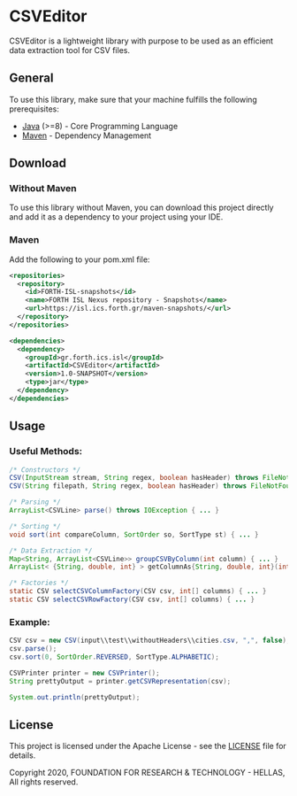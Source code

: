 # CSVEditor

CSVEditor is a lightweight library with purpose to be used as an efficient data extraction tool for CSV files.

## General
To use this library, make sure that your machine fulfills the following prerequisites:
* [Java](https://www.java.com/en/) (>=8) - Core Programming Language
* [Maven](https://maven.apache.org/) - Dependency Management 

## Download
### Without Maven
To use this library without Maven, you can download this project directly and add it as a dependency to your project using your IDE.
### Maven
Add the following to your pom.xml file:
``` xml
<repositories>
  <repository>
    <id>FORTH-ISL-snapshots</id>
    <name>FORTH ISL Nexus repository - Snapshots</name>
    <url>https://isl.ics.forth.gr/maven-snapshots/</url>
  </repository>
</repositories>

<dependencies>
  <dependency>
    <groupId>gr.forth.ics.isl</groupId>
    <artifactId>CSVEditor</artifactId>
    <version>1.0-SNAPSHOT</version>
    <type>jar</type>
  </dependency>
</dependencies>
```

## Usage

### Useful Methods:
``` java
/* Constructors */
CSV(InputStream stream, String regex, boolean hasHeader) throws FileNotFoundException { ... }
CSV(String filepath, String regex, boolean hasHeader) throws FileNotFoundException { ... }

/* Parsing */
ArrayList<CSVLine> parse() throws IOException { ... }

/* Sorting */
void sort(int compareColumn, SortOrder so, SortType st) { ... }

/* Data Extraction */
Map<String, ArrayList<CSVLine>> groupCSVByColumn(int column) { ... }
ArrayList< {String, double, int} > getColumnAs{String, double, int}(int column) { ... }

/* Factories */
static CSV selectCSVColumnFactory(CSV csv, int[] columns) { ... }
static CSV selectCSVRowFactory(CSV csv, int[] columns) { ... }
```

### Example:
``` java
CSV csv = new CSV(input\\test\\withoutHeaders\\cities.csv, ",", false);
csv.parse();
csv.sort(0, SortOrder.REVERSED, SortType.ALPHABETIC);

CSVPrinter printer = new CSVPrinter();
String prettyOutput = printer.getCSVRepresentation(csv);

System.out.println(prettyOutput);
```


## License

This project is licensed under the Apache License - see the [LICENSE](LICENSE) file for details.


Copyright 2020, FOUNDATION FOR RESEARCH & TECHNOLOGY - HELLAS, All rights reserved. 

